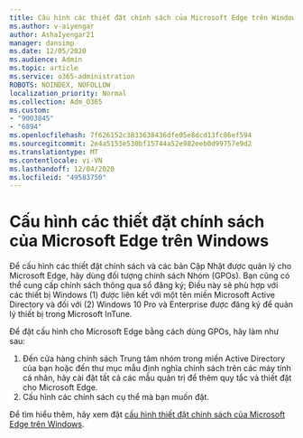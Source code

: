 ```yaml
---
title: Cấu hình các thiết đặt chính sách của Microsoft Edge trên Windows
ms.author: v-aiyengar
author: AshaIyengar21
manager: dansimp
ms.date: 12/05/2020
ms.audience: Admin
ms.topic: article
ms.service: o365-administration
ROBOTS: NOINDEX, NOFOLLOW
localization_priority: Normal
ms.collection: Adm_O365
ms.custom:
- "9003845"
- "6894"
ms.openlocfilehash: 7f626152c3833638436dfe05e8dcd13fc86ef594
ms.sourcegitcommit: 2e4a5153e530bf15744a52e982eeb0d99757e9d2
ms.translationtype: MT
ms.contentlocale: vi-VN
ms.lasthandoff: 12/04/2020
ms.locfileid: "49583750"
---
```

# <a name="configure-microsoft-edge-policy-settings-on-windows"></a>Cấu hình các thiết đặt chính sách của Microsoft Edge trên Windows

Để cấu hình các thiết đặt chính sách và các bản Cập Nhật được quản lý cho Microsoft Edge, hãy dùng đối tượng chính sách Nhóm (GPOs). Bạn cũng có thể cung cấp chính sách thông qua sổ đăng ký; Điều này sẽ phù hợp với các thiết bị Windows (1) được liên kết với một tên miền Microsoft Active Directory và đối với (2) Windows 10 Pro và Enterprise được đăng ký để quản lý thiết bị trong Microsoft InTune.

Để đặt cấu hình cho Microsoft Edge bằng cách dùng GPOs, hãy làm như sau:

1. Đến cửa hàng chính sách Trung tâm nhóm trong miền Active Directory của bạn hoặc đến thư mục mẫu định nghĩa chính sách trên các máy tính cá nhân, hãy cài đặt tất cả các mẫu quản trị để thêm quy tắc và thiết đặt cho Microsoft Edge.
2. Cấu hình các chính sách cụ thể mà bạn muốn đặt.

Để tìm hiểu thêm, hãy xem đặt [cấu hình thiết đặt chính sách của Microsoft Edge trên Windows](https://go.microsoft.com/fwlink/?linkid=2135024).
